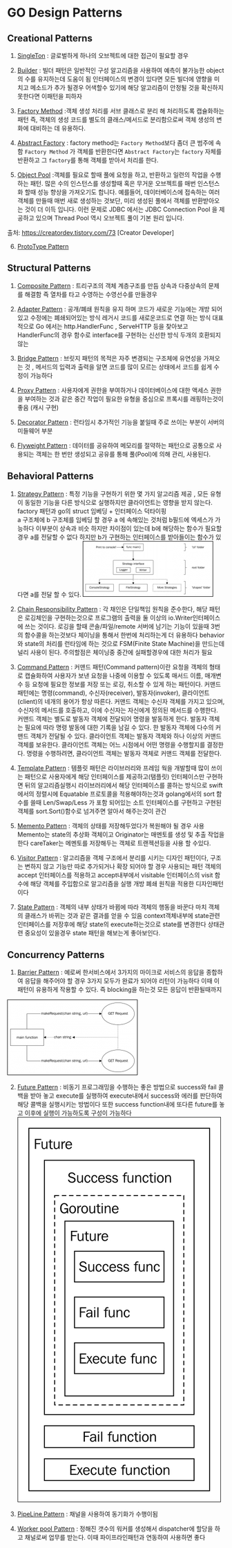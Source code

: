 # GO Design Patterns


## Creational Patterns

1. [SingleTon](https://github.com/BumwooPark/go-design-pattern/tree/master/singleton)
: 글로벌하게 하나의 오브젝트에 대한 접근이 필요할 경우

2. [Builder](https://github.com/BumwooPark/go-design-pattern/tree/master/builder)
: 빌더 패턴은 일반적인 구성 알고리즘을 사용하여 예측이 불가능한 object의 수를 유지하는데 도움이 됨 
인터페이스의 변경이 있다면 모든 빌더에 영향을 미치고 메소드가 추가 될경우 어색할수 있기에 해당 알고리즘이 안정될 것을 확신하지 못한다면 이패턴을 피하자

3. [Factory Method](https://github.com/BumwooPark/go-design-pattern/tree/master/factory_method)
:객체 생성 처리를 서브 클래스로 분리 해 처리하도록 캡슐화하는 패턴 
즉, 객체의 생성 코드를 별도의 클래스/메서드로 분리함으로써 객체 생성의 변화에 대비하는 데 유용하다.


4. [Abstract Factory](https://github.com/BumwooPark/go-design-pattern/tree/master/abstract_factory)
: factory method는 `Factory Method`보다 좀더 큰 범주에 속함  `Factory Method` 가 객체를 반환한다면 
`Abstract Factory`는 `factory` 자체를 반환하고 그 `factory`를 통해 객체를 받아서 처리를 한다.

5. [Object Pool](https://github.com/BumwooPark/go-design-pattern/tree/master/object_pool)
:객체를 필요로 할때 풀에 요청을 하고, 반환하고 일련의 작업을 수행하는 패턴.
많은 수의 인스턴스를 생성할때 혹은 무거운 오브젝트를 매번 인스턴스화 할때 성능 향상을 가져오기도 합니다.
예를들어, 데이터베이스에 접속하는 여러 객체를 만들때 매번 새로 생성하는 것보단,
미리 생성된 풀에서 객체를 반환받아오는 것이 더 이득 입니다.
이런 문제로 JDBC 에서는 JDBC Connection Pool 을 제공하고 있으며 Thread Pool 역시 오브젝트 풀이 기본 원리 입니다.


출처: https://creatordev.tistory.com/73 [Creator Developer]

6. [ProtoType Pattern](https://github.com/BumwooPark/go-design-pattern/tree/master/prototype)


## Structural Patterns

1. [Composite Pattern](https://github.com/BumwooPark/go-design-pattern/tree/master/composite)
: 트리구조의 객체 계층구조를 만듬  상속과 다중상속의 문제를 해결함 즉 열차를 타고 수영하는 수영선수를 만들경우

2. [Adapter Pattern](https://github.com/BumwooPark/go-design-pattern/tree/master/adapter)
: 공개/폐쇄 원칙을 유지 하며 코드가 새로운 기능에는 개방 되어있고 수정에는 폐쇄되어있는 방식 레거시 코드를 새로운코드로 연결 하는 방식 
대표적으로 Go 에서는 http.HandlerFunc , ServeHTTP 등을 찾아보고 HandlerFunc의 경우 함수로 interface를 구현하는 신선한 방식
두개의 호환되지 않는 

3. [Bridge Pattern](https://github.com/BumwooPark/go-design-pattern/tree/master/bridge)
: 브릿지 패턴의 목적은 자주 변경되는 구조체에 유연성을 가져오는 것 , 메서드의 입력과 출력을 알면 코드를 많이 모르는 상태에서 코드를 쉽게 수정이 가능하다

4. [Proxy Pattern](https://github.com/BumwooPark/go-design-pattern/tree/master/proxy)
: 사용자에게 권한을 부여하거나 데이터베이스에 대한 액세스 권한을 부여하는 것과 같은 중간 작업이 필요한 유형을 중심으로 프록시를 래핑하는것이 좋음 (캐시 구현)

5. [Decorator Pattern](https://github.com/BumwooPark/go-design-pattern/tree/master/decorator)
: 런타임시 추가적인 기능을 붙일때 주로 쓰이는 부분이 서버의 미들웨어 부분

6. [Flyweight Pattern](https://github.com/BumwooPark/go-design-pattern/tree/master/flyweight)
: 데이터를 공유하여 메모리를 절약하는 패턴으로 공통으로 사용되는 객체는 한 번만 생성되고 공유를 통해 풀(Pool)에 의해 관리, 사용된다.


## Behavioral Patterns

1. [Strategy Pattern](https://github.com/BumwooPark/go-design-pattern/tree/master/strategy)
: 특정 기능을 구현하기 위한 몇 가지 알고리즘 제공 , 모든 유형이 동일한 기능을 다른 방식으로 실행하지만 클라이언트는 영향을 받지 않는다.
factory 패턴과 go의 struct 임베딩 + 인터페이스 덕타이핑  
a 구조체에 b 구조체를 임베딩 할 경우 a 에 속해있는 것처럼 b필드에 엑세스가 가능하다 이부분이 상속과 비슷 하지만 차이점이 있는데 
b에 해당하는 함수가 필요할경우 a를 전달할 수 없다 하지만 b가 구현하는 인터페이스를 받아들이는 함수가 있다면 a를 전달 할 수 있다.
![image](https://github.com/BumwooPark/go-design-pattern/blob/master/strategy/strategy.jpg?raw=true)

2. [Chain Responsibility Pattern](https://github.com/BumwooPark/go-design-pattern/tree/master/chain_responsibility)
: 각 채인은 단일책임 원칙을 준수한다, 해당 패턴은 로깅체인을 구현하는것으로 프로그램의 출력을 둘 이상의 io.Writer인터페이스에 쓰는 것이다.
로깅을 할때 콘솔/파일/remote 서버에 남기는 기능이 있을때 3번의 함수콜을 하는것보다 체이닝을 통해서 한번에 처리하는게 더 유용하다
behavior와 state의 처리를 런타임에 하는 것으로 FSM(Finite State Machine)을 만드는데 널리 사용이 된다.
주의할점은 체이닝중 중간에 실패할경우에 대한 처리가 필요 

3. [Command Pattern](https://github.com/BumwooPark/go-design-pattern/tree/master/command)
: 커맨드 패턴(Command pattern)이란 요청을 객체의 형태로 캡슐화하여 사용자가 보낸 요청을 나중에 이용할 수 있도록 매서드 이름, 매개변수 등 요청에 필요한 정보를 저장 또는 로깅, 취소할 수 있게 하는 패턴이다.
커맨드 패턴에는 명령(command), 수신자(receiver), 발동자(invoker), 클라이언트(client)의 네개의 용어가 항상 따른다. 커맨드 객체는 수신자 객체를 가지고 있으며, 수신자의 메서드를 호출하고,
 이에 수신자는 자신에게 정의된 메서드를 수행한다. 커맨드 객체는 별도로 발동자 객체에 전달되어 명령을 발동하게 한다. 발동자 객체는 필요에 따라 명령 발동에 대한 기록을 남길 수 있다.
  한 발동자 객체에 다수의 커맨드 객체가 전달될 수 있다. 클라이언트 객체는 발동자 객체와 하나 이상의 커맨드 객체를 보유한다. 
  클라이언트 객체는 어느 시점에서 어떤 명령을 수행할지를 결정한다. 명령을 수행하려면, 클라이언트 객체는 발동자 객체로 커맨드 객체를 전달한다.
  
4. [Template Pattern](https://github.com/BumwooPark/go-design-pattern/tree/master/template)
: 템플릿 패턴은 라이브러리와 프레임 웍을 개발할때 많이 쓰이는 패턴으로 사용자에게 해당 인터페이스를 제공하고(탬플릿) 인터페이스만 구현하면 
 뒤의 알고리즘실행시 라이브러리에서 해당 인터페이스를 콜하는 방식으로 
 swift에서의 정렬시에 Equatable 프로토콜을 적용해야하는것과 golang에서의 sort 함수를 쓸때 Len/Swap/Less 가 포함 되어있는  소트 인터페이스를 
 구현하고 구현된 객체를 sort.Sort()함수로 넘겨주면 알아서 해주는것이 관건 
 
5. [Memento Pattern](https://github.com/BumwooPark/go-design-pattern/tree/master/memento)
: 객체의 상태를 저장해두었다가 복원해야 될 경우 사용  Memento는 state의 추상화 객체이고 Originator는 매멘토를 생성 및 추출 작업을 한다
careTaker는 메멘토를 저장해두는 객체로 트랜젝션등을 사용 할 수있다.


6. [Visitor Pattern](https://github.com/BumwooPark/go-design-pattern/tree/master/visitor)
: 알고리즘을 객체 구조에서 분리를 시키는 디자인 패턴이다, 구조는 변하지 않고 기능만 따로 추가되거나 확장 되어야 할 경우 사용되는 패턴 
객체의 accept 인터페이스를 적용하고 accept내부에서 visitable 인터페이스의 visit 함수에 해당 객체를 주입함으로 알고리즘을 실행 
개방 폐쇄 원칙을 적용한 디자인패턴이다  

7. [State Pattern](https://github.com/BumwooPark/go-design-pattern/tree/master/state)
: 객체의 내부 상태가 바뀜에 따라 객체의 행동을 바꾼다  마치 객체의 클래스가 바뀌는 것과 같은 결과를 얻을 수 있음 
context객체내부에 state관련 인터페이스를 저장후에 해당 state의 execute하는것으로 state를 변경한다 상태관련 중요성이 있을경우 
state 패턴을 해보는게 좋아보인다.


## Concurrency Patterns

1. [Barrier Pattern](https://github.com/BumwooPark/go-design-pattern/tree/master/barrier_concurrency)
: 예로써 한서비스에서 3가지의 마이크로 서비스의 응답을 종합하여 응답을 해주어야 할 경우  3가지 모두가 완료가 되어야 리턴이 가능하다 
이때 이패턴이 유용하게 작용할 수 있다. 즉 blocking을 하는것 모든 응답이 반환될때까지 

![image](https://github.com/BumwooPark/go-design-pattern/blob/master/barrier_concurrency/image.jpg?raw=true)

2. [Future Pattern](https://github.com/BumwooPark/go-design-pattern/tree/master/future)
: 비동기 프로그래밍을 수행하는 좋은 방법으로 success와 fail 콜백을 받아 놓고 execute를 실행하여 execute내에서 success와 에러를 판단하여 
해당 콜백을 실행시키는 방법이다 또한 success function내에 또다른 future를 놓고 이후에 실행이 가능하도록 구성이 가능하다
![image](https://github.com/BumwooPark/go-design-pattern/blob/master/future/future.jpg?raw=true)

3. [PipeLine Pattern](https://github.com/BumwooPark/go-design-pattern/tree/master/pipeline)
: 채널을 사용하여 동기화가 수행이됨 

4. [Worker pool Pattern](https://github.com/BumwooPark/go-design-pattern/tree/master/worker_pool)
: 정해진 갯수의 워커를 생성해서 dispatcher에 할당을 하고  채널로써 업무를 받는다. 이때 파이프라인패턴과 연동하여 사용하면 좋다
